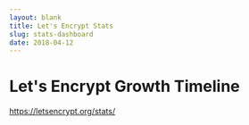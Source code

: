 ```yaml
---
layout: blank
title: Let's Encrypt Stats
slug: stats-dashboard
date: 2018-04-12
---
```

<!-- This is used as a full-screen display by various parties, including
     (minimally) Mozilla. Please check with the committers before removing. -->

<div class="dashboard">
  <div class="figure">
    <h1>Let's Encrypt Growth Timeline</h1>
    <div id="combinedTimeline" title="Issuance Timeline" class="statsgraph">
  </div>

  <p><a href="/stats/">https://letsencrypt.org/stats/</a></p>
</div>

<script src="/js/stats.js"></script>
<script src="/js/plotly-min.js"></script>
